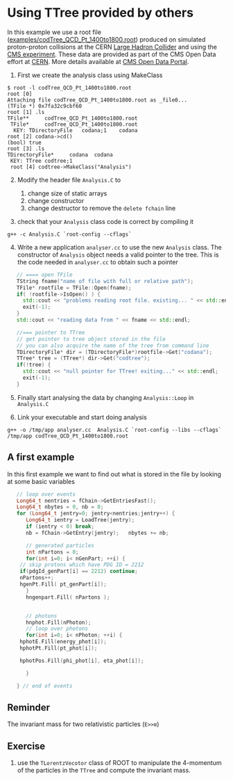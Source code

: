 
# Using TTree provided by others

In this example we use a root file ([examples/codTree_QCD_Pt_1400to1800.root](examples/codTree_QCD_Pt_1400to1800.root)) produced on simulated proton-proton
collisions at the CERN
[Large Hadron Collider](https://home.cern/topics/large-hadron-collider)
and using the [CMS experiment](http://cms.cern). These data are provided
as part of the CMS Open Data effort at [CERN](http://cern.ch). More details available at
[CMS Open Data Portal](http://opendata.cern.ch/search?page=1&size=20&experiment=CMS).


1. First we create the analysis class using MakeClass
```
$ root -l codTree_QCD_Pt_1400to1800.root
root [0]
Attaching file codTree_QCD_Pt_1400to1800.root as _file0...
(TFile *) 0x7fa32c9cbf60
root [1] .ls
TFile**		codTree_QCD_Pt_1400to1800.root
 TFile*		codTree_QCD_Pt_1400to1800.root
  KEY: TDirectoryFile	codana;1	codana
root [2] codana->cd()
(bool) true
root [3] .ls
TDirectoryFile*		codana	codana
 KEY: TTree	codtree;1
 root [4] codtree->MakeClass("Analysis")
 ```

2. Modify the header file `Analysis.C`  to
   1. change size of static arrays
   2. change constructor
   3. change destructor to remove the `delete fchain` line

3. check that your `Analysis` class code is correct by compiling it
```shell
g++ -c Analysis.C `root-config --cflags`
```

4. Write a new application
   `analyser.cc` to use the new `Analysis` class.
   The constructor of `Analysis` object needs a valid pointer to the tree. This is the code needed in `analyser.cc` to obtain such a pointer
```c++
   // ==== open TFile
   TString fname("name of file with full or relative path");
   TFile* rootfile = TFile::Open(fname);
   if( !rootfile->IsOpen() ) {
     std::cout << "problems reading root file. existing... " << std::endl;
     exit(-1);
   }
   std::cout << "reading data from " << fname << std::endl;

   //=== pointer to TTree
   // get pointer to tree object stored in the file
   // you can also acquire the name of the tree from command line
   TDirectoryFile* dir = (TDirectoryFile*)rootfile->Get("codana");
   TTree* tree = (TTree*) dir->Get("codtree");
   if(!tree) {
     std::cout << "null pointer for TTree! exiting..." << std::endl;
     exit(-1);
   }
```

5. Finally start analysing the data by changing `Analysis::Loop` in
`Analysis.C`

6. Link your executable and start doing analysis
```shell
g++ -o /tmp/app analyser.cc  Analysis.C `root-config --libs --cflags`
/tmp/app codTree_QCD_Pt_1400to1800.root
```

## A first example

In this first example we want to find out what is stored in the file
by looking at some basic variables
```c++
   // loop over events
   Long64_t nentries = fChain->GetEntriesFast();
   Long64_t nbytes = 0, nb = 0;
   for (Long64_t jentry=0; jentry<nentries;jentry++) {
      Long64_t ientry = LoadTree(jentry);
      if (ientry < 0) break;
      nb = fChain->GetEntry(jentry);   nbytes += nb;

      // generated particles
      int nPartons = 0;
      for(int i=0; i< nGenPart; ++i) {
	// skip protons which have PDG ID = 2212
	if(pdgId_genPart[i] == 2212) continue;
	nPartons++;
	hgenPt.Fill( pt_genPart[i]);
      }
      hngenpart.Fill( nPartons );


      // photons
      hnphot.Fill(nPhoton);
      // loop over photons
      for(int i=0; i< nPhoton; ++i) {
	hphotE.Fill(energy_phot[i]);
	hphotPt.Fill(pt_phot[i]);

	hphotPos.Fill(phi_phot[i], eta_phot[i]);

      }   

   } // end of events
```

## Reminder
The invariant mass for two relativistic particles (`E>>m`)

## Exercise
  1. use the `TLorentzVecotor` class of ROOT to manipulate the 4-momentum of the
  particles in the `TTree` and compute the invariant mass.
